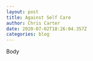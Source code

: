 ```yaml
---
layout: post
title: Against Self Care
author: Chris Carter
date: 2020-07-02T18:26:04.357Z
categories: blog
---
```

Body